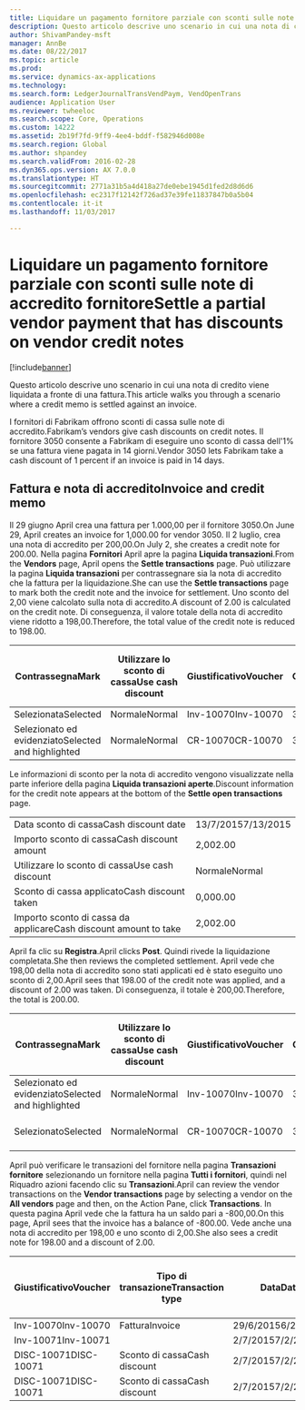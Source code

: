 ```yaml
---
title: Liquidare un pagamento fornitore parziale con sconti sulle note di accredito fornitore
description: Questo articolo descrive uno scenario in cui una nota di credito viene liquidata a fronte di una fattura.
author: ShivamPandey-msft
manager: AnnBe
ms.date: 08/22/2017
ms.topic: article
ms.prod: 
ms.service: dynamics-ax-applications
ms.technology: 
ms.search.form: LedgerJournalTransVendPaym, VendOpenTrans
audience: Application User
ms.reviewer: twheeloc
ms.search.scope: Core, Operations
ms.custom: 14222
ms.assetid: 2b19f7fd-9ff9-4ee4-bddf-f582946d008e
ms.search.region: Global
ms.author: shpandey
ms.search.validFrom: 2016-02-28
ms.dyn365.ops.version: AX 7.0.0
ms.translationtype: HT
ms.sourcegitcommit: 2771a31b5a4d418a27de0ebe1945d1fed2d8d6d6
ms.openlocfilehash: ec2317f12142f726ad37e39fe11837847b0a5b04
ms.contentlocale: it-it
ms.lasthandoff: 11/03/2017

---
```


# <a name="settle-a-partial-vendor-payment-that-has-discounts-on-vendor-credit-notes"></a><span data-ttu-id="66432-103">Liquidare un pagamento fornitore parziale con sconti sulle note di accredito fornitore</span><span class="sxs-lookup"><span data-stu-id="66432-103">Settle a partial vendor payment that has discounts on vendor credit notes</span></span>

[!include[banner](../includes/banner.md)]


<span data-ttu-id="66432-104">Questo articolo descrive uno scenario in cui una nota di credito viene liquidata a fronte di una fattura.</span><span class="sxs-lookup"><span data-stu-id="66432-104">This article walks you through a scenario where a credit memo is settled against an invoice.</span></span>

<span data-ttu-id="66432-105">I fornitori di Fabrikam offrono sconti di cassa sulle note di accredito.</span><span class="sxs-lookup"><span data-stu-id="66432-105">Fabrikam’s vendors give cash discounts on credit notes.</span></span> <span data-ttu-id="66432-106">Il fornitore 3050 consente a Fabrikam di eseguire uno sconto di cassa dell'1% se una fattura viene pagata in 14 giorni.</span><span class="sxs-lookup"><span data-stu-id="66432-106">Vendor 3050 lets Fabrikam take a cash discount of 1 percent if an invoice is paid in 14 days.</span></span>

## <a name="invoice-and-credit-memo"></a><span data-ttu-id="66432-107">Fattura e nota di accredito</span><span class="sxs-lookup"><span data-stu-id="66432-107">Invoice and credit memo</span></span>
<span data-ttu-id="66432-108">Il 29 giugno April crea una fattura per 1.000,00 per il fornitore 3050.</span><span class="sxs-lookup"><span data-stu-id="66432-108">On June 29, April creates an invoice for 1,000.00 for vendor 3050.</span></span> <span data-ttu-id="66432-109">Il 2 luglio, crea una nota di accredito per 200,00.</span><span class="sxs-lookup"><span data-stu-id="66432-109">On July 2, she creates a credit note for 200.00.</span></span> <span data-ttu-id="66432-110">Nella pagina **Fornitori** April apre la pagina **Liquida transazioni**.</span><span class="sxs-lookup"><span data-stu-id="66432-110">From the **Vendors** page, April opens the **Settle transactions** page.</span></span> <span data-ttu-id="66432-111">Può utilizzare la pagina **Liquida transazioni** per contrassegnare sia la nota di accredito che la fattura per la liquidazione.</span><span class="sxs-lookup"><span data-stu-id="66432-111">She can use the **Settle transactions** page to mark both the credit note and the invoice for settlement.</span></span> <span data-ttu-id="66432-112">Uno sconto del 2,00 viene calcolato sulla nota di accredito.</span><span class="sxs-lookup"><span data-stu-id="66432-112">A discount of 2.00 is calculated on the credit note.</span></span> <span data-ttu-id="66432-113">Di conseguenza, il valore totale della nota di accredito viene ridotto a 198,00.</span><span class="sxs-lookup"><span data-stu-id="66432-113">Therefore, the total value of the credit note is reduced to 198.00.</span></span>

| <span data-ttu-id="66432-114">Contrassegna</span><span class="sxs-lookup"><span data-stu-id="66432-114">Mark</span></span>                     | <span data-ttu-id="66432-115">Utilizzare lo sconto di cassa</span><span class="sxs-lookup"><span data-stu-id="66432-115">Use cash discount</span></span> | <span data-ttu-id="66432-116">Giustificativo</span><span class="sxs-lookup"><span data-stu-id="66432-116">Voucher</span></span>   | <span data-ttu-id="66432-117">Conto</span><span class="sxs-lookup"><span data-stu-id="66432-117">Account</span></span> | <span data-ttu-id="66432-118">Data</span><span class="sxs-lookup"><span data-stu-id="66432-118">Date</span></span>      | <span data-ttu-id="66432-119">Data di scadenza</span><span class="sxs-lookup"><span data-stu-id="66432-119">Due date</span></span>  | <span data-ttu-id="66432-120">Fattura</span><span class="sxs-lookup"><span data-stu-id="66432-120">Invoice</span></span> | <span data-ttu-id="66432-121">Importo nella valuta della transazione</span><span class="sxs-lookup"><span data-stu-id="66432-121">Amount in transaction currency</span></span> | <span data-ttu-id="66432-122">Valuta</span><span class="sxs-lookup"><span data-stu-id="66432-122">Currency</span></span> | <span data-ttu-id="66432-123">Importo da liquidare</span><span class="sxs-lookup"><span data-stu-id="66432-123">Amount to settle</span></span> |
|--------------------------|-------------------|-----------|---------|-----------|-----------|---------|--------------------------------|----------|------------------|
| <span data-ttu-id="66432-124">Selezionata</span><span class="sxs-lookup"><span data-stu-id="66432-124">Selected</span></span>                 | <span data-ttu-id="66432-125">Normale</span><span class="sxs-lookup"><span data-stu-id="66432-125">Normal</span></span>            | <span data-ttu-id="66432-126">Inv-10070</span><span class="sxs-lookup"><span data-stu-id="66432-126">Inv-10070</span></span> | <span data-ttu-id="66432-127">3050</span><span class="sxs-lookup"><span data-stu-id="66432-127">3050</span></span>    | <span data-ttu-id="66432-128">29/6/2015</span><span class="sxs-lookup"><span data-stu-id="66432-128">6/29/2015</span></span> | <span data-ttu-id="66432-129">29/7/2015</span><span class="sxs-lookup"><span data-stu-id="66432-129">7/29/2015</span></span> | <span data-ttu-id="66432-130">10070</span><span class="sxs-lookup"><span data-stu-id="66432-130">10070</span></span>   | <span data-ttu-id="66432-131">-1.000,00</span><span class="sxs-lookup"><span data-stu-id="66432-131">-1,000.00</span></span>                      | <span data-ttu-id="66432-132">GBP</span><span class="sxs-lookup"><span data-stu-id="66432-132">USD</span></span>      | <span data-ttu-id="66432-133">-990,00</span><span class="sxs-lookup"><span data-stu-id="66432-133">-990.00</span></span>          |
| <span data-ttu-id="66432-134">Selezionato ed evidenziato</span><span class="sxs-lookup"><span data-stu-id="66432-134">Selected and highlighted</span></span> | <span data-ttu-id="66432-135">Normale</span><span class="sxs-lookup"><span data-stu-id="66432-135">Normal</span></span>            | <span data-ttu-id="66432-136">CR-10070</span><span class="sxs-lookup"><span data-stu-id="66432-136">CR-10070</span></span>  | <span data-ttu-id="66432-137">3050</span><span class="sxs-lookup"><span data-stu-id="66432-137">3050</span></span>    | <span data-ttu-id="66432-138">2/7/2015</span><span class="sxs-lookup"><span data-stu-id="66432-138">7/2/2015</span></span>  | <span data-ttu-id="66432-139">29/7/2015</span><span class="sxs-lookup"><span data-stu-id="66432-139">7/29/2015</span></span> |         | <span data-ttu-id="66432-140">200,00</span><span class="sxs-lookup"><span data-stu-id="66432-140">200.00</span></span>                         | <span data-ttu-id="66432-141">GBP</span><span class="sxs-lookup"><span data-stu-id="66432-141">USD</span></span>      | <span data-ttu-id="66432-142">198,00</span><span class="sxs-lookup"><span data-stu-id="66432-142">198.00</span></span>           |

<span data-ttu-id="66432-143">Le informazioni di sconto per la nota di accredito vengono visualizzate nella parte inferiore della pagina **Liquida transazioni aperte**.</span><span class="sxs-lookup"><span data-stu-id="66432-143">Discount information for the credit note appears at the bottom of the **Settle open transactions** page.</span></span>

|                              |           |
|------------------------------|-----------|
| <span data-ttu-id="66432-144">Data sconto di cassa</span><span class="sxs-lookup"><span data-stu-id="66432-144">Cash discount date</span></span>           | <span data-ttu-id="66432-145">13/7/2015</span><span class="sxs-lookup"><span data-stu-id="66432-145">7/13/2015</span></span> |
| <span data-ttu-id="66432-146">Importo sconto di cassa</span><span class="sxs-lookup"><span data-stu-id="66432-146">Cash discount amount</span></span>         | <span data-ttu-id="66432-147">2,00</span><span class="sxs-lookup"><span data-stu-id="66432-147">2.00</span></span>      |
| <span data-ttu-id="66432-148">Utilizzare lo sconto di cassa</span><span class="sxs-lookup"><span data-stu-id="66432-148">Use cash discount</span></span>            | <span data-ttu-id="66432-149">Normale</span><span class="sxs-lookup"><span data-stu-id="66432-149">Normal</span></span>    |
| <span data-ttu-id="66432-150">Sconto di cassa applicato</span><span class="sxs-lookup"><span data-stu-id="66432-150">Cash discount taken</span></span>          | <span data-ttu-id="66432-151">0,00</span><span class="sxs-lookup"><span data-stu-id="66432-151">0.00</span></span>      |
| <span data-ttu-id="66432-152">Importo sconto di cassa da applicare</span><span class="sxs-lookup"><span data-stu-id="66432-152">Cash discount amount to take</span></span> | <span data-ttu-id="66432-153">2,00</span><span class="sxs-lookup"><span data-stu-id="66432-153">2.00</span></span>      |

<span data-ttu-id="66432-154">April fa clic su **Registra**.</span><span class="sxs-lookup"><span data-stu-id="66432-154">April clicks **Post**.</span></span> <span data-ttu-id="66432-155">Quindi rivede la liquidazione completata.</span><span class="sxs-lookup"><span data-stu-id="66432-155">She then reviews the completed settlement.</span></span> <span data-ttu-id="66432-156">April vede che 198,00 della nota di accredito sono stati applicati ed è stato eseguito uno sconto di 2,00.</span><span class="sxs-lookup"><span data-stu-id="66432-156">April sees that 198.00 of the credit note was applied, and a discount of 2.00 was taken.</span></span> <span data-ttu-id="66432-157">Di conseguenza, il totale è 200,00.</span><span class="sxs-lookup"><span data-stu-id="66432-157">Therefore, the total is 200.00.</span></span>

| <span data-ttu-id="66432-158">Contrassegna</span><span class="sxs-lookup"><span data-stu-id="66432-158">Mark</span></span>                     | <span data-ttu-id="66432-159">Utilizzare lo sconto di cassa</span><span class="sxs-lookup"><span data-stu-id="66432-159">Use cash discount</span></span> | <span data-ttu-id="66432-160">Giustificativo</span><span class="sxs-lookup"><span data-stu-id="66432-160">Voucher</span></span>   | <span data-ttu-id="66432-161">Conto</span><span class="sxs-lookup"><span data-stu-id="66432-161">Account</span></span> | <span data-ttu-id="66432-162">Data</span><span class="sxs-lookup"><span data-stu-id="66432-162">Date</span></span>      | <span data-ttu-id="66432-163">Data di scadenza</span><span class="sxs-lookup"><span data-stu-id="66432-163">Due date</span></span>  | <span data-ttu-id="66432-164">Fattura</span><span class="sxs-lookup"><span data-stu-id="66432-164">Invoice</span></span>  | <span data-ttu-id="66432-165">Importo nella valuta della transazione</span><span class="sxs-lookup"><span data-stu-id="66432-165">Amount in transaction currency</span></span> | <span data-ttu-id="66432-166">Valuta</span><span class="sxs-lookup"><span data-stu-id="66432-166">Currency</span></span> | <span data-ttu-id="66432-167">Importo da liquidare</span><span class="sxs-lookup"><span data-stu-id="66432-167">Amount to settle</span></span> |
|--------------------------|-------------------|-----------|---------|-----------|-----------|----------|--------------------------------|----------|------------------|
| <span data-ttu-id="66432-168">Selezionato ed evidenziato</span><span class="sxs-lookup"><span data-stu-id="66432-168">Selected and highlighted</span></span> | <span data-ttu-id="66432-169">Normale</span><span class="sxs-lookup"><span data-stu-id="66432-169">Normal</span></span>            | <span data-ttu-id="66432-170">Inv-10070</span><span class="sxs-lookup"><span data-stu-id="66432-170">Inv-10070</span></span> | <span data-ttu-id="66432-171">3050</span><span class="sxs-lookup"><span data-stu-id="66432-171">3050</span></span>    | <span data-ttu-id="66432-172">29/6/2015</span><span class="sxs-lookup"><span data-stu-id="66432-172">6/29/2015</span></span> | <span data-ttu-id="66432-173">29/7/2015</span><span class="sxs-lookup"><span data-stu-id="66432-173">7/29/2015</span></span> | <span data-ttu-id="66432-174">10070</span><span class="sxs-lookup"><span data-stu-id="66432-174">10070</span></span>    | <span data-ttu-id="66432-175">-1.000,00</span><span class="sxs-lookup"><span data-stu-id="66432-175">-1,000.00</span></span>                      | <span data-ttu-id="66432-176">GBP</span><span class="sxs-lookup"><span data-stu-id="66432-176">USD</span></span>      | <span data-ttu-id="66432-177">-200,00</span><span class="sxs-lookup"><span data-stu-id="66432-177">-200.00</span></span>          |
| <span data-ttu-id="66432-178">Selezionato</span><span class="sxs-lookup"><span data-stu-id="66432-178">Selected</span></span>                 | <span data-ttu-id="66432-179">Normale</span><span class="sxs-lookup"><span data-stu-id="66432-179">Normal</span></span>            | <span data-ttu-id="66432-180">CR-10070</span><span class="sxs-lookup"><span data-stu-id="66432-180">CR-10070</span></span>  | <span data-ttu-id="66432-181">3050</span><span class="sxs-lookup"><span data-stu-id="66432-181">3050</span></span>    | <span data-ttu-id="66432-182">2/7/2015</span><span class="sxs-lookup"><span data-stu-id="66432-182">7/2/2015</span></span>  | <span data-ttu-id="66432-183">29/7/2015</span><span class="sxs-lookup"><span data-stu-id="66432-183">7/29/2015</span></span> | <span data-ttu-id="66432-184">CR-10070</span><span class="sxs-lookup"><span data-stu-id="66432-184">CR-10070</span></span> | <span data-ttu-id="66432-185">200,00</span><span class="sxs-lookup"><span data-stu-id="66432-185">200.00</span></span>                         | <span data-ttu-id="66432-186">GBP</span><span class="sxs-lookup"><span data-stu-id="66432-186">USD</span></span>      | <span data-ttu-id="66432-187">198,00</span><span class="sxs-lookup"><span data-stu-id="66432-187">198.00</span></span>           |

<span data-ttu-id="66432-188">April può verificare le transazioni del fornitore nella pagina **Transazioni fornitore** selezionando un fornitore nella pagina **Tutti i fornitori**, quindi nel Riquadro azioni facendo clic su **Transazioni**.</span><span class="sxs-lookup"><span data-stu-id="66432-188">April can review the vendor transactions on the **Vendor transactions** page by selecting a vendor on the **All vendors** page and then, on the Action Pane, click **Transactions**.</span></span> <span data-ttu-id="66432-189">In questa pagina April vede che la fattura ha un saldo pari a -800,00.</span><span class="sxs-lookup"><span data-stu-id="66432-189">On this page, April sees that the invoice has a balance of -800.00.</span></span> <span data-ttu-id="66432-190">Vede anche una nota di accredito per 198,00 e uno sconto di 2,00.</span><span class="sxs-lookup"><span data-stu-id="66432-190">She also sees a credit note for 198.00 and a discount of 2.00.</span></span>

| <span data-ttu-id="66432-191">Giustificativo</span><span class="sxs-lookup"><span data-stu-id="66432-191">Voucher</span></span>    | <span data-ttu-id="66432-192">Tipo di transazione</span><span class="sxs-lookup"><span data-stu-id="66432-192">Transaction type</span></span> | <span data-ttu-id="66432-193">Data</span><span class="sxs-lookup"><span data-stu-id="66432-193">Date</span></span>      | <span data-ttu-id="66432-194">Fattura</span><span class="sxs-lookup"><span data-stu-id="66432-194">Invoice</span></span> | <span data-ttu-id="66432-195">Importo Dare in valuta transazione</span><span class="sxs-lookup"><span data-stu-id="66432-195">Amount in transaction currency debit</span></span> | <span data-ttu-id="66432-196">Importo Avere in valuta transazione</span><span class="sxs-lookup"><span data-stu-id="66432-196">Amount in transaction currency credit</span></span> | <span data-ttu-id="66432-197">Saldo</span><span class="sxs-lookup"><span data-stu-id="66432-197">Balance</span></span> | <span data-ttu-id="66432-198">Valuta</span><span class="sxs-lookup"><span data-stu-id="66432-198">Currency</span></span> |
|------------|------------------|-----------|---------|--------------------------------------|---------------------------------------|---------|----------|
| <span data-ttu-id="66432-199">Inv-10070</span><span class="sxs-lookup"><span data-stu-id="66432-199">Inv-10070</span></span>  | <span data-ttu-id="66432-200">Fattura</span><span class="sxs-lookup"><span data-stu-id="66432-200">Invoice</span></span>          | <span data-ttu-id="66432-201">29/6/2015</span><span class="sxs-lookup"><span data-stu-id="66432-201">6/29/2015</span></span> | <span data-ttu-id="66432-202">10070</span><span class="sxs-lookup"><span data-stu-id="66432-202">10070</span></span>   |                                      | <span data-ttu-id="66432-203">1.000,00</span><span class="sxs-lookup"><span data-stu-id="66432-203">1,000.00</span></span>                              | <span data-ttu-id="66432-204">-800,00</span><span class="sxs-lookup"><span data-stu-id="66432-204">-800.00</span></span> | <span data-ttu-id="66432-205">GBP</span><span class="sxs-lookup"><span data-stu-id="66432-205">USD</span></span>      |
| <span data-ttu-id="66432-206">Inv-10071</span><span class="sxs-lookup"><span data-stu-id="66432-206">Inv-10071</span></span>  |                  | <span data-ttu-id="66432-207">2/7/2015</span><span class="sxs-lookup"><span data-stu-id="66432-207">7/2/2015</span></span>  | <span data-ttu-id="66432-208">CR10071</span><span class="sxs-lookup"><span data-stu-id="66432-208">CR10071</span></span> | <span data-ttu-id="66432-209">200,00</span><span class="sxs-lookup"><span data-stu-id="66432-209">200.00</span></span>                               |                                       | <span data-ttu-id="66432-210">0,00</span><span class="sxs-lookup"><span data-stu-id="66432-210">0.00</span></span>    | <span data-ttu-id="66432-211">GBP</span><span class="sxs-lookup"><span data-stu-id="66432-211">USD</span></span>      |
| <span data-ttu-id="66432-212">DISC-10071</span><span class="sxs-lookup"><span data-stu-id="66432-212">DISC-10071</span></span> |  <span data-ttu-id="66432-213">Sconto di cassa</span><span class="sxs-lookup"><span data-stu-id="66432-213">Cash discount</span></span>   | <span data-ttu-id="66432-214">2/7/2015</span><span class="sxs-lookup"><span data-stu-id="66432-214">7/2/2015</span></span>  |         | <span data-ttu-id="66432-215">2,00</span><span class="sxs-lookup"><span data-stu-id="66432-215">2.00</span></span>                                 |                                       | <span data-ttu-id="66432-216">0,00</span><span class="sxs-lookup"><span data-stu-id="66432-216">0.00</span></span>    | <span data-ttu-id="66432-217">GBP</span><span class="sxs-lookup"><span data-stu-id="66432-217">USD</span></span>      |
| <span data-ttu-id="66432-218">DISC-10071</span><span class="sxs-lookup"><span data-stu-id="66432-218">DISC-10071</span></span> |  <span data-ttu-id="66432-219">Sconto di cassa</span><span class="sxs-lookup"><span data-stu-id="66432-219">Cash discount</span></span>   | <span data-ttu-id="66432-220">2/7/2015</span><span class="sxs-lookup"><span data-stu-id="66432-220">7/2/2015</span></span>  |         |                                      | <span data-ttu-id="66432-221">2,00</span><span class="sxs-lookup"><span data-stu-id="66432-221">2.00</span></span>                                  | <span data-ttu-id="66432-222">0,00</span><span class="sxs-lookup"><span data-stu-id="66432-222">0.00</span></span>    | <span data-ttu-id="66432-223">GBP</span><span class="sxs-lookup"><span data-stu-id="66432-223">USD</span></span>      |






